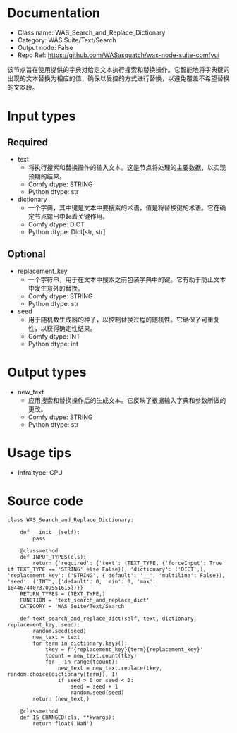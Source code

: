# Documentation
- Class name: WAS_Search_and_Replace_Dictionary
- Category: WAS Suite/Text/Search
- Output node: False
- Repo Ref: https://github.com/WASasquatch/was-node-suite-comfyui

该节点旨在使用提供的字典对给定文本执行搜索和替换操作。它智能地将字典键的出现的文本替换为相应的值，确保以受控的方式进行替换，以避免覆盖不希望替换的文本段。

# Input types
## Required
- text
    - 将执行搜索和替换操作的输入文本。这是节点将处理的主要数据，以实现预期的结果。
    - Comfy dtype: STRING
    - Python dtype: str
- dictionary
    - 一个字典，其中键是文本中要搜索的术语，值是将替换键的术语。它在确定节点输出中起着关键作用。
    - Comfy dtype: DICT
    - Python dtype: Dict[str, str]
## Optional
- replacement_key
    - 一个字符串，用于在文本中搜索之前包装字典中的键。它有助于防止文本中发生意外的替换。
    - Comfy dtype: STRING
    - Python dtype: str
- seed
    - 用于随机数生成器的种子，以控制替换过程的随机性。它确保了可重复性，以获得确定性结果。
    - Comfy dtype: INT
    - Python dtype: int

# Output types
- new_text
    - 应用搜索和替换操作后的生成文本。它反映了根据输入字典和参数所做的更改。
    - Comfy dtype: STRING
    - Python dtype: str

# Usage tips
- Infra type: CPU

# Source code
```
class WAS_Search_and_Replace_Dictionary:

    def __init__(self):
        pass

    @classmethod
    def INPUT_TYPES(cls):
        return {'required': {'text': (TEXT_TYPE, {'forceInput': True if TEXT_TYPE == 'STRING' else False}), 'dictionary': ('DICT',), 'replacement_key': ('STRING', {'default': '__', 'multiline': False}), 'seed': ('INT', {'default': 0, 'min': 0, 'max': 18446744073709551615})}}
    RETURN_TYPES = (TEXT_TYPE,)
    FUNCTION = 'text_search_and_replace_dict'
    CATEGORY = 'WAS Suite/Text/Search'

    def text_search_and_replace_dict(self, text, dictionary, replacement_key, seed):
        random.seed(seed)
        new_text = text
        for term in dictionary.keys():
            tkey = f'{replacement_key}{term}{replacement_key}'
            tcount = new_text.count(tkey)
            for _ in range(tcount):
                new_text = new_text.replace(tkey, random.choice(dictionary[term]), 1)
                if seed > 0 or seed < 0:
                    seed = seed + 1
                    random.seed(seed)
        return (new_text,)

    @classmethod
    def IS_CHANGED(cls, **kwargs):
        return float('NaN')
```
